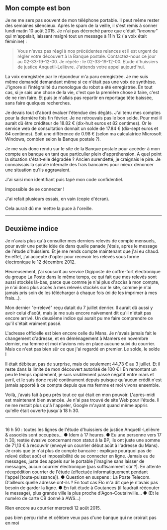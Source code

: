 ## Mon compte est bon

Je ne me sers pas souvent de mon téléphone portable. Il peut même rester des semaines silencieux. Après le spam de la veille, il s'est remis à sonner lundi matin 10 août 2015. Je n'ai pas décroché parce que c'était *"Inconnu"* qui m'appelait, laissant malgré tout un message à 11 h 12 (la voix était féminine) :

> Vous n'avez pas réagi à nos précédentes relances et il est urgent de régler votre découvert à la Banque postale. Contactez-nous ce jour au 02-33-19-12-00. Je répète : le 02-33-19-12-00. Etude d'huissiers de justice Anquetil-Lelièvre. J'attends votre appel aujourd'hui.

La voix enregistrée par le répondeur m'a paru enregistrée. Je me suis même demandé demandant même si ce n'était pas une voix de synthèse. J'ignore si l'intégralité du monologue du robot a été enregistrée. En tout cas, si je sais une chose de la vie, c'est que la première chose à faire, c'est de ne rien faire. Et puis je n'allais pas repartir en reportage tête baissée, sans faire quelques recherches.

Je devais tout d'abord évaluer l'étendue des dégâts. J'ai tenu mes comptes pour la dernière fois fin février. Je ne retrouvais pas le bon solde. Pour moi il aurait dû être créditeur de 18.82 € (dix-huit euros et 82 centimes). Or le service web de consultation donnait un solde de 17.84 € (dix-sept euros et 84 centimes). Soit une différence de 0.98 € (selon ma calculatrice Microsoft Windows, combien selon la Banque postale ?).

Je me suis donc rendu sur le site de la Banque postale pour accéder à mon compte en banque en tant que particulier plein d'appréhension. A quel point la situation s'était-elle dégradée ? Ancien surendetté, je craignais le pire. Je connaissais la spirale infernale des frais bancaires pour mieux dénoncer une situation qu'ils aggravaient.

J'ai saisi mon identifiant puis tapé mon code confidentiel.

Impossible de se connecter !

J'ai refait plusieurs essais, en vain (copie d'écran).

Cela aurait dû me mettre la puce à l'oreille.

***

## Deuxième indice

Je n'avais plus qu'à consulter mes derniers relevés de compte mensuels, pour avoir une petite idée de dans quelle panade j'étais, après le message de l'étude d'huissiers. Et je me rends compte maintenant que j'ai eu chaud. En effet, j'ai accepté d'opter pour recevoir les relevés sous forme électronique le 12 décembre 2012.

Heureusement, j'ai souscrit au service Digiposte de coffre-fort électronique du groupe La Poste dans le même temps, ce qui fait que mes relevés sont aussi stockés là-bas, parce que comme je n'ai plus d'accès à mon compte, je n'ai donc plus accès à mes relevés stockés sur le site, comme je n'ai jamais pris soin de les télécharger à chaque fois (ni de les imprimer à mes frais...).

Mon dernier "e-relevé" reçu datait du 7 juillet denrier. Il aurait dû aussi y avoir celui d'août, mais je me suis encore naïvement dit qu'il n'était pas encore arrivé. Un deuxième indice qui aurait pu me faire comprendre ce qu'il s'était vraiment passé.

L'adresse officielle est bien encore celle du Mans. Je n'avais jamais fait le changement d'adresse, et en déménagement à Mamers en novembre dernier, ma femme et moi n'avions mis en place aucune suivi du courrier. Mais ce n'est pas bien sûr ce que j'ai regardé en premier. Le solde, le solde !

Il était débiteur, pas de surprise, mais de seulement 44,73 € au 3 juillet. Et il reste dans la limite de mon découvert autorisé de 100 € ! En remontant un peu le temps rapidement, je suis visiblement passé négatif entre mars et avril, et le suis donc resté continument depuis puisque qu'aucun crédit n'est jamais apporté à ce compte depuis que ma femme et moi vivons ensemble.

Voilà, j'avais fait à peu près tout ce qui était en mon pouvoir. L'après-midi est maintenant bien avancée. Je n'ai pas trouvé de site Web pour l'étude. Il ne me restait plus qu'à l'appeler, Google m'ayant quand même appris qu'elle était ouverte jusqu'à 18 h 30.

***

##

  16 h 50 : toutes les lignes de l'étude d'huissiers de justice Anquetil-Lelièvre & associés sont occupées... ● Idem à 17 heures. ● Eu une personne vers 17 h 30, restée évasive concernant mon statut à la BP, ils ont juste une somme de 71,13 € à recouvrir (envoyé un courrier début août à l'adresse du Mans). Je crois que je n'ai plus de compte bancaire : explique pourquoi pas de relevé début août et impossibilité de se connecter en ligne. Jamais eu de messages, juste des appels sur le portable j'imagine sans laisser de messages, aucun courrier électronique (pas suffisamment sûr ?). En attente réexpédition courrier de l'étude (effectuée informatiquement pendant l'appel [toute-puissance]). ● Question en suspens : La Poste Telecom. D'ailleurs quelle adresse ont-ils ? En tout cas Flo m'a dit que je n'avais pas besoin de garder la ligne. ● En fait étude à Coutances (il faudrait réécouter le message), plus grande ville la plus proche d'Agon-Coutainville... ● (Et le numéro de carte CB donné à AWS...)

Rien encore au courrier mercredi 12 août 2015.

pas bien perçu riche et célèbre
veux pas d'une banque qui ne croirait pas en moi
